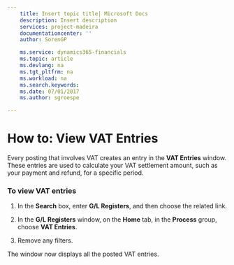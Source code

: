 ```yaml
---
    title: Insert topic title| Microsoft Docs
    description: Insert description
    services: project-madeira
    documentationcenter: ''
    author: SorenGP

    ms.service: dynamics365-financials
    ms.topic: article
    ms.devlang: na
    ms.tgt_pltfrm: na
    ms.workload: na
    ms.search.keywords:
    ms.date: 07/01/2017
    ms.author: sgroespe

---
```

# How to: View VAT Entries
Every posting that involves VAT creates an entry in the **VAT Entries** window. These entries are used to calculate your VAT settlement amount, such as your payment and refund, for a specific period.  
  
### To view VAT entries  
  
1.  In the **Search** box, enter **G/L Registers**, and then choose the related link.  
  
2.  In the **G/L Registers** window, on the **Home** tab, in the **Process** group, choose **VAT Entries**.  
  
3.  Remove any filters.  
  
 The window now displays all the posted VAT entries.